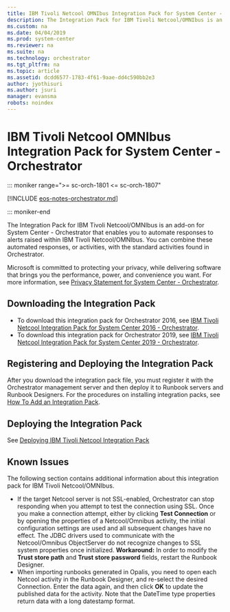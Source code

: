```yaml
---
title: IBM Tivoli Netcool OMNIbus Integration Pack for System Center - Orchestrator
description: The Integration Pack for IBM Tivoli Netcool/OMNIbus is an add-on for System Center - Orchestrator that enables you to automate responses to alerts raised within IBM Tivoli Netcool/OMNIbus.
ms.custom: na
ms.date: 04/04/2019
ms.prod: system-center
ms.reviewer: na
ms.suite: na
ms.technology: orchestrator
ms.tgt_pltfrm: na
ms.topic: article
ms.assetid: dcdd6577-1783-4f61-9aae-dd4c590bb2e3
author: jyothisuri
ms.author: jsuri
manager: evansma
robots: noindex
---
```

# IBM Tivoli Netcool OMNIbus Integration Pack for System Center  - Orchestrator

::: moniker range=">= sc-orch-1801 <= sc-orch-1807"

[!INCLUDE [eos-notes-orchestrator.md](../includes/eos-notes-orchestrator.md)]

::: moniker-end

The Integration Pack for IBM Tivoli Netcool/OMNIbus is an add-on for System Center - Orchestrator that enables you to automate responses to alerts raised within IBM Tivoli Netcool/OMNIbus. You can combine these automated responses, or activities, with the standard activities found in Orchestrator.

Microsoft is committed to protecting your privacy, while delivering software that brings you the performance, power, and convenience you want. For more information, see [Privacy Statement for System Center - Orchestrator](https://www.microsoft.com/privacystatement/EnterpriseDev/default.aspx).

## Downloading the Integration Pack

- To download this integration pack for Orchestrator 2016, see [IBM Tivoli Netcool Integration Pack for System Center 2016 - Orchestrator](https://www.microsoft.com/download/details.aspx?id=54103).
- To download this integration pack for Orchestrator 2019, see [IBM Tivoli Netcool Integration Pack for System Center 2019 - Orchestrator](https://www.microsoft.com/download/details.aspx?id=58110&WT.mc_id=rss_alldownloads_all).

## Registering and Deploying the Integration Pack

After you download the integration pack file, you must register it with the Orchestrator management server and then deploy it to Runbook servers and Runbook Designers. For the procedures on installing integration packs, see [How To Add an Integration Pack](how-to-add-an-integration-pack.md).

## Deploying the Integration Pack
See [Deploying IBM Tivoli Netcool Integration Pack](tivoli-netcool-omnibus-integration-pack.md)

## Known Issues

The following section contains additional information about this integration pack for IBM Tivoli Netcool/OMNIbus.

-   If the target Netcool server is not SSL-enabled, Orchestrator can stop responding when you attempt to test the connection using SSL.
    Once you make a connection attempt, either by clicking **Test Connection** or by opening the properties of a Netcool/Omnibus activity, the initial configuration settings are used and all subsequent changes have no effect. The JDBC drivers used to communicate with the Netcool/Omnibus ObjectServer do not recognize changes to SSL system properties once initialized.
    **Workaround:** In order to modify the **Trust store path** and **Trust store password** fields, restart the Runbook Designer.
-   When importing runbooks generated in Opalis, you need to open each Netcool activity in the Runbook Designer, and re-select the desired Connection. Enter the data again, and then click **OK** to update the published data for the activity. Note that the DateTime type properties return data with a long datestamp format.
